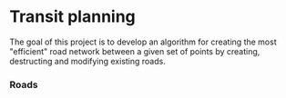 # Transit planning

The goal of this project is to develop an algorithm for creating the most "efficient" road network between a given set of points by creating, destructing and modifying existing roads. 

### Roads 

